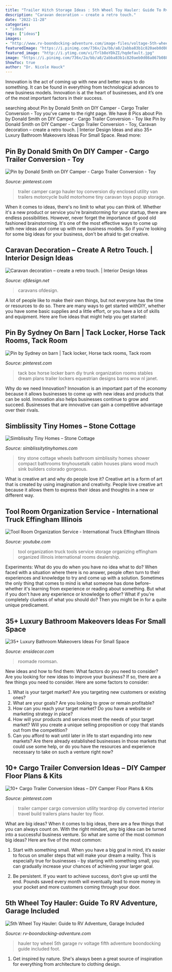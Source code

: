 ```yaml
---
title: "Trailer Hitch Storage Ideas : 5th Wheel Toy Hauler: Guide To Rv Adventure, Garage Included"
description: "Caravan decoration – create a retro touch."
date: "2022-11-28"
categories:
- "ideas"
tags: ["ideas"]
images:
- "http://www.rv-boondocking-adventure.com/image-files/voltage-5th-wheel-toy-hauler.jpg"
featuredImage: "https://i.pinimg.com/736x/2a/bb/a8/2abba83b1c820aeb0d08a867b0884f07.jpg"
featured_image: "http://i.ytimg.com/vi/Trlb8oYDkZI/hqdefault.jpg"
image: "https://i.pinimg.com/736x/2a/bb/a8/2abba83b1c820aeb0d08a867b0884f07.jpg"
ShowToc: true
author: "Dr. Nicole Hauck"
---
```



Innovation is the act of coming up with new and better ways to do something. It can be found in everything from technological advances to new business models. Innovation is at the heart of businesses, and it’s one of the most important factors in their success.

	

		
searching about Pin by Donald Smith on DIY Camper - Cargo Trailer Conversion - Toy you've came to the right page. We have 8 Pics about Pin by Donald Smith on DIY Camper - Cargo Trailer Conversion - Toy like Pin by Donald Smith on DIY Camper - Cargo Trailer Conversion - Toy, Caravan decoration – create a retro touch. | Interior Design Ideas and also 35+ Luxury Bathroom Makeovers Ideas For Small Space. Read more:
		
    
## Pin By Donald Smith On DIY Camper - Cargo Trailer Conversion - Toy

<img loading=lazy src="https://i.pinimg.com/736x/2a/bb/a8/2abba83b1c820aeb0d08a867b0884f07.jpg" onerror="this.onerror=null;this.src='https://tse2.mm.bing.net/th?id=OIP.Xrw8zEFxwDUBYq60Y3_J7AHaJ3&amp;pid=15.1';" alt="Pin by Donald Smith on DIY Camper - Cargo Trailer Conversion - Toy">

_Source: pinterest.com_

>trailer camper cargo hauler toy conversion diy enclosed utility van trailers motorcycle build motorhome tiny caravan toys popup storage. 

	

When it comes to ideas, there's no limit to what you can think of. Whether it's a new product or service you're brainstorming for your startup, there are endless possibilities. However, never forget the importance of good old fashioned brainstorming. It's one of the most effective ways to come up with new ideas and come up with new business models. So if you're looking for some big ideas for your business, don't be afraid to get creative.

    
## Caravan Decoration – Create A Retro Touch. | Interior Design Ideas

<img loading=lazy src="https://www.ofdesign.net/wp-content/uploads/files/3/6/3/caravan-decoration-set-the-caravan-with-a-retro-touch-0-363.jpg" onerror="this.onerror=null;this.src='https://tse4.mm.bing.net/th?id=OIP.aOD7VyKu3OZdkogeM7c61AHaKl&amp;pid=15.1';" alt="Caravan decoration – create a retro touch. | Interior Design Ideas">

_Source: ofdesign.net_

>caravans ofdesign. 

	

A lot of people like to make their own things, but not everyone has the time or resources to do so. There are many ways to get started withDIY, whether you have some basic supplies and a little effort, or you have a lot of skills and equipment. Here are five ideas that might help you get started: 

    
## Pin By Sydney On Barn | Tack Locker, Horse Tack Rooms, Tack Room

<img loading=lazy src="https://i.pinimg.com/originals/8b/f9/9c/8bf99cfeef1f2a3470c503476275df40.jpg" onerror="this.onerror=null;this.src='https://tse1.mm.bing.net/th?id=OIP.Wi2Kw6NjLUfIiBZk7i8a4QHaLH&amp;pid=15.1';" alt="Pin by Sydney on barn | Tack locker, Horse tack rooms, Tack room">

_Source: pinterest.com_

>tack box horse locker barn diy trunk organization rooms stables dream plans trailer lockers equestrian designs barns wow nl janet. 

	

Why do we need Innovation?
Innovation is an important part of the economy because it allows businesses to come up with new ideas and products that can be sold. Innovation also helps businesses continue to grow and succeed. Businesses that are innovative can gain a competitive advantage over their rivals.

    
## Simblissity Tiny Homes – Stone Cottage

<img loading=lazy src="https://www.simblissitytinyhomes.com/wp-content/uploads/2016/02/stone-cottage-bath.jpg" onerror="this.onerror=null;this.src='https://tse3.mm.bing.net/th?id=OIP.eFGoT8VCIUfINJkBD9cIcAHaLG&amp;pid=15.1';" alt="Simblissity Tiny Homes – Stone Cottage">

_Source: simblissitytinyhomes.com_

>tiny stone cottage wheels bathroom simblissity homes shower compact bathrooms tinyhousetalk cabin houses plans wood much sink builders colorado gorgeous. 

	

What is creative art and why do people love it?
Creative art is a form of art that is created by using imagination and creativity. People love creative art because it allows them to express their ideas and thoughts in a new or different way.

    
## Tool Room Organization Service - International Truck Effingham Illinois

<img loading=lazy src="http://i.ytimg.com/vi/Trlb8oYDkZI/hqdefault.jpg" onerror="this.onerror=null;this.src='https://tse4.mm.bing.net/th?id=OIP.PGVN1f_6asg_RJlzStUOggHaFj&amp;pid=15.1';" alt="Tool Room Organization Service - International Truck Effingham Illinois">

_Source: youtube.com_

>tool organization truck tools service storage organizing effingham organized illinois international rooms dealership. 

	

Experiments: What do you do when you have no idea what to do?
When faced with a situation where there is no answer, people often turn to their experiences and knowledge to try and come up with a solution. Sometimes the only thing that comes to mind is what someone has done before- whether it's learning from experience or reading about something. But what if you don't have any experience or knowledge to offer? What if you're completely clueless of what you should do? Then you might be in for a quite unique predicament.

    
## 35+ Luxury Bathroom Makeovers Ideas For Small Space

<img loading=lazy src="https://ensidecor.com/wp-content/uploads/2018/12/35-Luxury-Bathroom-Makeovers-Ideas-For-Small-Space-13.jpg" onerror="this.onerror=null;this.src='https://tse4.mm.bing.net/th?id=OIP.luTgjzlQu-VtOmANa9dtUAHaKM&amp;pid=15.1';" alt="35+ Luxury Bathroom Makeovers Ideas For Small Space">

_Source: ensidecor.com_

>roomade roomsan. 

	

New ideas and how to find them: What factors do you need to consider?
Are you looking for new ideas to improve your business? If so, there are a few things you need to consider. Here are some factors to consider:
1) What is your target market? Are you targeting new customers or existing ones? 
2) What are your goals? Are you looking to grow or remain profitable? 
3) How can you reach your target market? Do you have a website or marketing strategy in place? 
4) How will your products and services meet the needs of your target market? Will you create a unique selling proposition or copy that stands out from the competition? 
5) Can you afford to wait until later in life to start expanding into new markets? Are there already established businesses in those markets that could use some help, or do you have the resources and experience necessary to take on such a venture right now?

    
## 10+ Cargo Trailer Conversion Ideas – DIY Camper Floor Plans &amp; Kits

<img loading=lazy src="https://i.pinimg.com/736x/48/bb/4d/48bb4deafeb76ba3af911ac91bfc324e.jpg" onerror="this.onerror=null;this.src='https://tse2.mm.bing.net/th?id=OIP.7zsE4sdWxqSHwtKfhAnKzAHaLG&amp;pid=15.1';" alt="10+ Cargo Trailer Conversion Ideas – DIY Camper Floor Plans &amp; Kits">

_Source: pinterest.com_

>trailer camper cargo conversion utility teardrop diy converted interior travel build trailers plans hauler toy floor. 

	

What are big ideas?
When it comes to big ideas, there are a few things that you can always count on. With the right mindset, any big idea can be turned into a successful business venture. So what are some of the most common big ideas? Here are five of the most common:
1. Start with something small. When you have a big goal in mind, it’s easier to focus on smaller steps that will make your dream a reality. This is especially true for businesses – by starting with something small, you can gradually increase your chances of achieving your larger goal.

2. Be persistent. If you want to achieve success, don’t give up until the end. Pounds saved every month will eventually lead to more money in your pocket and more customers coming through your door.

    
## 5th Wheel Toy Hauler: Guide To RV Adventure, Garage Included

<img loading=lazy src="http://www.rv-boondocking-adventure.com/image-files/voltage-5th-wheel-toy-hauler.jpg" onerror="this.onerror=null;this.src='https://tse2.mm.bing.net/th?id=OIP.O-lYURNbSYW1G6kthVD9hQAAAA&amp;pid=15.1';" alt="5th Wheel Toy Hauler: Guide to RV Adventure, Garage Included">

_Source: rv-boondocking-adventure.com_

>hauler toy wheel 5th garage rv voltage fifth adventure boondocking guide included foot. 

	

1. Get inspired by nature. She's always been a great source of inspiration for everything from architecture to clothing design.

